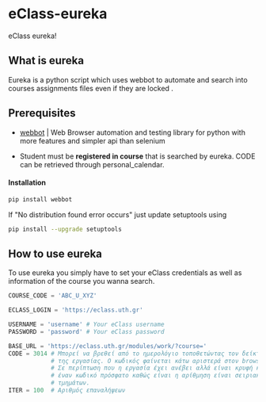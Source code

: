 # eClass-eureka
eClass eureka!

## What is eureka
Eureka is a python script which uses webbot to automate and search into courses assignments files even if they are locked .

## Prerequisites
- [webbot](https://pypi.org/project/webbot/) | Web Browser automation and testing library for python with more features and simpler api than selenium

- Student must be **registered in course** that is searched by eureka. CODE can be retrieved through personal_calendar.


#### Installation

```bash
pip install webbot
```

If "No distribution found error occurs" just update setuptools using 
```bash
pip install --upgrade setuptools
```


## How to use eureka
To use eureka you simply have to set your eClass credentials as well as information of the course you wanna search.

```python
COURSE_CODE = 'ABC_U_XYZ'

ECLASS_LOGIN = 'https://eclass.uth.gr'

USERNAME = 'username' # Your eClass username
PASSWORD = 'password' # Your eClass password

BASE_URL = 'https://eclass.uth.gr/modules/work/?course='
CODE = 3014 # Μπορεί να βρεθεί από το ημερολόγιο τοποθετώντας τον δείκτη του ποντικιού πάνω στο στρογγυλό εικονίδιο 
            # της εργασίας. Ο κωδικός φαίνεται κάτω αριστερά στον browser.
            # Σε περίπτωση που η εργασία έχει ανέβει αλλά είναι κρυφή και δεν φαίνεται στο ημερολόγιο, ξεκινήστε με 
            # έναν κωδικό πρόσφατο καθώς είναι η αρίθμηση είναι σειριακή για όλο το eClass ανεξαρτήτως μαθημάτων, 
            # τμημάτων.
ITER = 100  # Αριθμός επαναλήψεων
```
